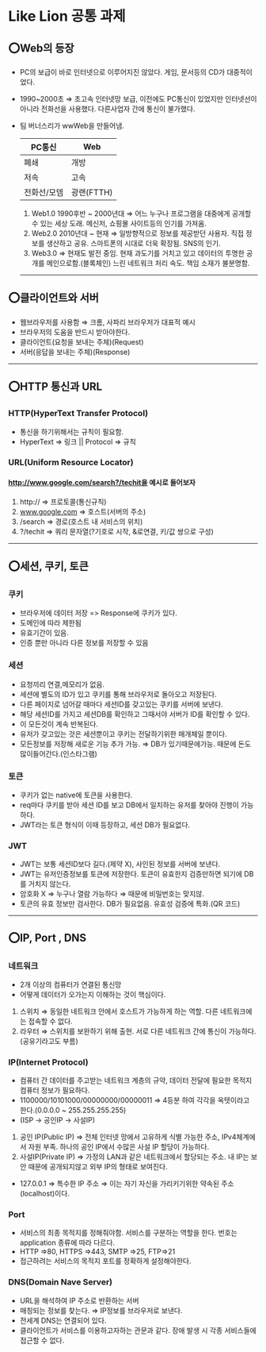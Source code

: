 # Like Lion 공통 과제

## ⭕Web의 등장

- PC의 보급이 바로 인터넷으로 이루어지진 않았다. 게임, 문서등의 CD가 대중적이었다.
- 1990~2000초 ⇒ 초고속 인터넷망 보급, 이전에도 PC통신이 있었지만 인터넷선이 아니라 전화선을 사용했다. 다른사업자 간에 통신이 불가했다.
- 팀 버너스리가 wwWeb을 만들어냄.

  | PC통신      | Web        |
  | ----------- | ---------- |
  | 폐쇄        | 개방       |
  | 저속        | 고속       |
  | 전화선/모뎀 | 광랜(FTTH) |

  1. Web1.0 1990후반 ~ 2000년대 ⇒ 어느 누구나 프로그램을 대중에게 공개할 수 있는 세상 도래. 메신저, 쇼핑몰 사이트등의 인기를 가져옴.
  2. Web2.0 2010년대 ~ 현재 ⇒ 일방향적으로 정보를 제공받던 사용자. 직접 정보를 생산하고 공유. 스마트폰의 시대로 더욱 확장됨. SNS의 인기.
  3. Web3.0 ⇒ 현재도 발전 중임. 현재 과도기를 거치고 있고 데이터의 투명한 공개를 메인으로함.(블록체인) 느린 네트워크 처리 속도. 책임 소재가 불분명함.
  <hr/>

## ⭕클라이언트와 서버

- 웹브라우저를 사용함 ⇒ 크롬, 사파리 브라우저가 대표적 예시
- 브라우저의 도움을 반드시 받아야한다.
- 클라이언트(요청을 보내는 주체)(Request)
- 서버(응답을 보내는 주체)(Response)

<hr/>

## ⭕HTTP 통신과 URL

### HTTP(HyperText Transfer Protocol)

- 통신을 하기위해서는 규칙이 필요함.
- HyperText ⇒ 링크 || Protocol ⇒ 규칙

### URL(Uniform Resource Locator)

#### http://www.google.com/search?/techit을 예시로 들어보자

1. http:// ⇒ 프로토콜(통신규칙)
2. www.google.com ⇒ 호스트(서버의 주소)
3. /search ⇒ 경로(호스트 내 서비스의 위치)
4. ?/techit ⇒ 쿼리 문자열(?기호로 시작, &로연결, 키/값 쌍으로 구성)
<hr/>

## ⭕세션, 쿠키, 토큰

### 쿠키

- 브라우저에 데이터 저장 => Response에 쿠키가 있다.
- 도메인에 따라 제한됨
- 유효기간이 있음.
- 인증 뿐만 아니라 다른 정보를 저장할 수 있음

### 세션

- 요청끼리 연결,메모리가 없음.
- 세션에 별도의 ID가 있고 쿠키를 통해 브라우저로 돌아오고 저장된다.
- 다른 페이지로 넘어갈 때마다 세션ID를 갖고있는 쿠키를 서버에 보낸다.
- 해당 세션ID를 가지고 세션DB를 확인하고 그때서야 서버가 ID를 확인할 수 있다.
- 이 모든것이 계속 반복된다.
- 유저가 갖고있는 것은 세션뿐이고 쿠키는 전달하기위한 매개체일 뿐이다.
- 모든정보를 저장해 새로운 기능 추가 가능. ⇒ DB가 있기때문에가능. 때문에 돈도 많이들어간다.(인스타그램)

### 토큰

- 쿠키가 없는 native에 토큰을 사용한다.
- req마다 쿠키를 받아 세션 ID를 보고 DB에서 일치하는 유저를 찾아야 진행이 가능하다.
- JWT라는 토큰 형식이 이때 등장하고, 세션 DB가 필요없다.

### JWT

- JWT는 보통 세션ID보다 길다.(제약 X), 사인된 정보를 서버에 보낸다.
- JWT는 유저인증정보를 토큰에 저장한다. 토큰이 유효한지 검증만하면 되기에 DB를 거치지 않는다.
- 암호화 X ⇒ 누구나 열람 가능하다 ⇒ 때문에 비밀번호는 맞지않.
- 토큰의 유효 정보만 검사한다. DB가 필요없음. 유효성 검증에 특화.(QR 코드)

<hr/>

## ⭕IP, Port , DNS

### 네트워크

- 2개 이상의 컴퓨터가 연결된 통신망
- 어떻게 데이터가 오가는지 이해하는 것이 핵심이다.

1. 스위치 ⇒ 동일한 네트워크 안에서 호스트가 가능하게 하는 역할. 다른 네트워크에는 접속할 수 없다.
2. 라우터 ⇒ 스위치를 보완하기 위해 출현. 서로 다른 네트워크 간에 통신이 가능하다.(공유기라고도 부름)

### IP(Internet Protocol)

- 컴퓨터 간 데이터를 주고받는 네트워크 계층의 규약, 데이터 전달에 필요한 목적지 컴퓨터 정보가 필요하다.
- 1100000/10101000/00000000/00000011 ⇒ 4등분 하여 각각을 옥텟이라고 한다.(0.0.0.0 ~ 255.255.255.255)
- (ISP → 공인IP → 사설IP)

1. 공인 IP(Public IP) ⇒ 전체 인터넷 망에서 고유하게 식별 가능한 주소, IPv4체계에서 자원 부족. 하나의 공인 IP에서 수많은 사설 IP 할당이 가능하다.
2. 사설IP(Private IP) ⇒ 가정의 LAN과 같은 네트워크에서 할당되는 주소. 내 IP는 보안 때문에 공개되지않고 외부 IP의 형태로 보여진다.

- 127.0.0.1 ⇒ 특수한 IP 주소 ⇒ 이는 자기 자신을 가리키기위한 약속된 주소(localhost)이다.

### Port

- 서비스의 최종 목적지를 정해줘야함. 서비스를 구분하는 역할을 한다. 번호는 application 종류에 따라 다르다.
- HTTP ⇒80, HTTPS ⇒443, SMTP ⇒25, FTP⇒21
- 접근하려는 서비스의 목적지 포트를 정확하게 설정해야한다.

### DNS(Domain Nave Server)

- URL을 해석하여 IP 주소로 반환하는 서버
- 매칭되는 정보를 찾는다. ⇒ IP정보를 브라우저로 보낸다.
- 전세계 DNS는 연결되어 있다.
- 클라이언트가 서비스를 이용하고자하는 관문과 같다. 장애 발생 시 각종 서비스들에 접근할 수 없다.
